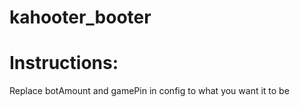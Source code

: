 # kahooter_booter
# Instructions:

Replace botAmount and gamePin in config to what you want it to be
